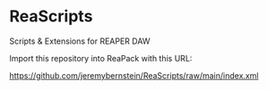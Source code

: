 # ReaScripts
Scripts &amp; Extensions for REAPER DAW

Import this repository into ReaPack with this URL:

https://github.com/jeremybernstein/ReaScripts/raw/main/index.xml
